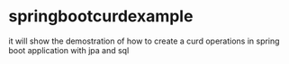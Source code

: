 # springbootcurdexample
it will show the demostration of how to create a curd operations in spring boot application with jpa and sql

